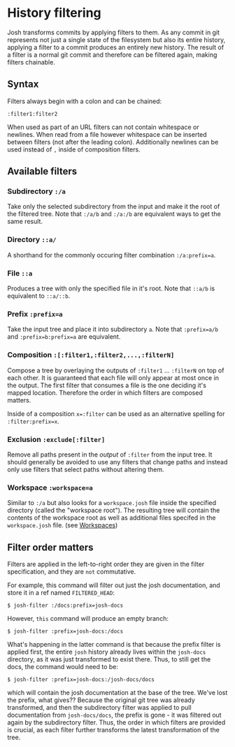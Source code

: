 
# History filtering

Josh transforms commits by applying filters to them. As any
commit in git represents not just a single state of the filesystem but also its entire
history, applying a filter to a commit produces an entirely new history.
The result of a filter is a normal git commit and therefore can be filtered again,
making filters chainable.

## Syntax

Filters always begin with a colon and can be chained:

    :filter1:filter2

When used as part of an URL filters can not contain whitespace or newlines. When read from a file
however whitespace can be inserted between filters (not after the leading colon).
Additionally newlines can be used instead of ``,`` inside of composition filters.

## Available filters

### Subdirectory **`:/a`**
Take only the selected subdirectory from the input and make it the root
of the filtered tree.
Note that ``:/a/b`` and ``:/a:/b`` are equivalent ways to get the same result.

### Directory **`::a/`**
A shorthand for the commonly occuring filter combination ``:/a:prefix=a``.

### File **`::a`**
Produces a tree with only the specified file in it's root.
Note that `::a/b` is equivalent to `::a/::b`.

### Prefix **`:prefix=a`**
Take the input tree and place it into subdirectory ``a``.
Note that ``:prefix=a/b`` and ``:prefix=b:prefix=a`` are equivalent.

### Composition **`:[:filter1,:filter2,...,:filterN]`**
Compose a tree by overlaying the outputs of ``:filter1`` ... ``:filterN`` on top of each other.
It is guaranteed that each file will only appear at most once in the output. The first filter
that consumes a file is the one deciding it's mapped location. Therefore the order in which
filters are composed matters.

Inside of a composition ``x=:filter`` can be used as an alternative spelling for
``:filter:prefix=x``.

### Exclusion **`:exclude[:filter]`**
Remove all paths present in the *output* of ``:filter`` from the input tree.
It should generally be avoided to use any filters that change paths and instead only
use filters that select paths without altering them.

### Workspace **`:workspace=a`**
Similar to ``:/a`` but also looks for a ``workspace.josh`` file inside the
specified directory (called the "workspace root").
The resulting tree will contain the contents of the
workspace root as well as additional files specifed in the ``workspace.josh`` file.
(see [Workspaces](./workspace.md))

<!--
## Pattern filters

The following filters accept a glob like pattern ``X`` that can contain ``*`` to
match any number of characters. Note that two or more consecutive wildcards (``**``) are not
allowed.

### Match directories **`::X/`**
All matching subdirectories in the input root

### Match files **`::X`**
All matching files in the input root

### Match nested directories **`::**/X/`**
All subdirectories matching the pattern in arbitarily deep subdirectories of the input

### Match nested files **`::**/X`**
All files matching the pattern in arbitarily deep subdirectories of the input
-->

Filter order matters
--------------------

Filters are applied in the left-to-right order they are given in the filter specification,
and they are `not` commutative.

For example, this command will filter out just the josh documentation, and store it in a
ref named ``FILTERED_HEAD``:

    $ josh-filter :/docs:prefix=josh-docs

However, `this` command will produce an empty branch:

    $ josh-filter :prefix=josh-docs:/docs

What's happening in the latter command is that because the prefix filter is applied first, the
entire ``josh`` history already lives within the ``josh-docs`` directory, as it was just
transformed to exist there. Thus, to still get the docs, the command would need to be:

    $ josh-filter :prefix=josh-docs:/josh-docs/docs

which will contain the josh documentation at the base of the tree. We've lost the prefix, what
gives?? Because the original git tree was already transformed, and then the subdirectory filter
was applied to pull documentation from ``josh-docs/docs``, the prefix is gone - it was filtered out
again by the subdirectory filter. Thus, the order in which filters are provided is crucial, as each
filter further transforms the latest transformation of the tree.
